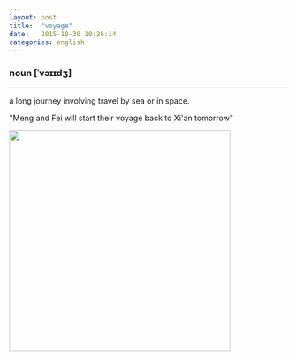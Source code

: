 ```yaml
---
layout: post
title:  "voyage"
date:   2015-10-30 10:26:14
categories: english
---
```

### noun [ˈvɔɪɪdʒ]
-----------

a long journey involving travel by sea or in space.

"Meng and Fei will start their voyage back to Xi'an tomorrow"

<img width='400' src="http://www.france5.fr/emissions/sites/default/files/images/2015/01/03/voyages-organises11.jpg"/>
